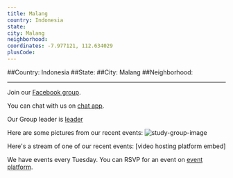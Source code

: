 ```yaml
---
title: Malang
country: Indonesia
state: 
city: Malang
neighborhood: 
coordinates: -7.977121, 112.634029
plusCode:
---
```


##Country: Indonesia
##State: 
##City: Malang
##Neighborhood: 
*****
Join our [Facebook group](https://www.facebook.com/groups/free.code.camp.malang).

You can chat with us on [chat app]().

Our Group leader is [leader]()

Here are some pictures from our recent events:
![study-group-image]()

Here's a stream of one of our recent events:
[video hosting platform embed]

We have events every Tuesday. You can RSVP for an event on [event platform]().
